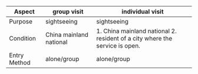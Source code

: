 | Aspect | group visit | individual visit |
| --- | --- | --- |
| Purpose | sightseeing | sightseeing |
| Condition | China mainland national | 1. China mainland national 2. resident of a city where the service is open. |
| Entry Method | alone/group | alone/group |